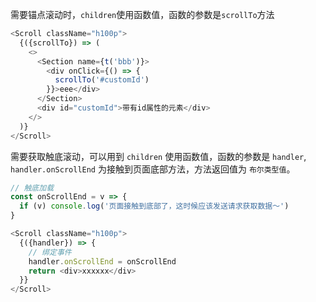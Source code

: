 需要锚点滚动时，`children`使用函数值，函数的参数是`scrollTo`方法

```js
<Scroll className="h100p">
  {({scrollTo}) => (
    <>
      <Section name={t('bbb')}>
        <div onClick={() => {
          scrollTo('#customId')
        }}>eee</div>
      </Section>
      <div id="customId">带有id属性的元素</div>
    </>
  )}
</Scroll>
```

需要获取触底滚动，可以用到 `children` 使用函数值，函数的参数是 `handler`, `handler.onScrollEnd` 为接触到页面底部方法，方法返回值为 `布尔类型值`。
```js
// 触底加载
const onScrollEnd = v => {
  if (v) console.log('页面接触到底部了，这时候应该发送请求获取数据～')
}

<Scroll className="h100p">
  {({handler}) => {
    // 绑定事件
    handler.onScrollEnd = onScrollEnd
    return <div>xxxxxx</div>
  }}
</Scroll>
```